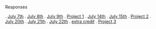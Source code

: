 Responses

.  [July 7th](https://caitlin0806.github.io/responses/July7)
.  [July 8th](https://caitlin0806.github.io/responses/July8)
.  [July 9th](https://caitlin0806.github.io/responses/July9)
.  [Project 1](https://caitlin0806.github.io/responses/Project1)
.  [July 14th](https://caitlin0806.github.io/responses/July14)
.  [July 15th](https://caitlin0806.github.io/responses/July15)
.  [Project 2](https://caitlin0806.github.io/responses/Project2)
.  [July 20th](https://caitlin0806.github.io/responses/July20)
.  [July 21th](https://caitlin0806.github.io/responses/July21)
.  [July 22th](https://caitlin0806.github.io/responses/July22)
.  [extra credit](https://caitlin0806.github.io/responses/july24jumpstartpanel)
.  [Project 3](https://caitlin0806.github.io/responses/Project3)
